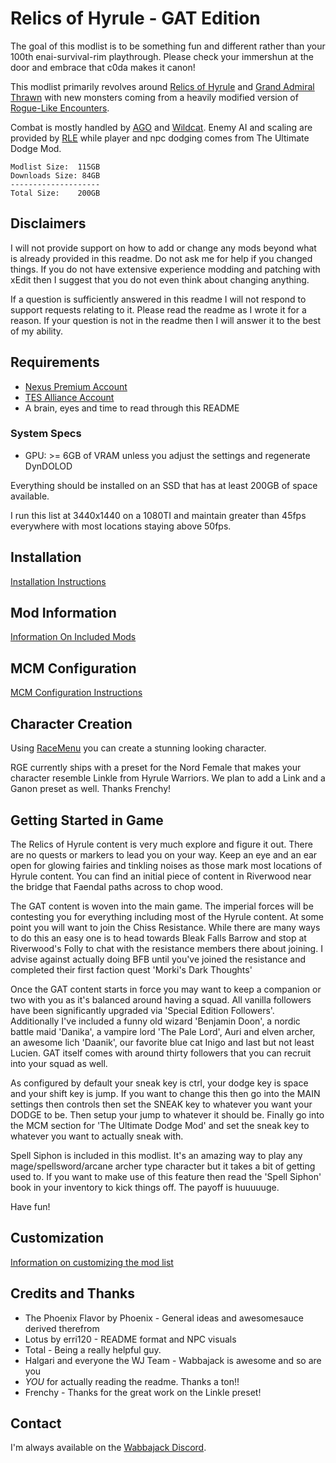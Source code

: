 # Relics of Hyrule - GAT Edition

The goal of this modlist is to be something fun and different rather than
your 100th enai-survival-rim playthrough.
Please check your immershun at the door and embrace that c0da makes it canon!

This modlist primarily revolves around [Relics of Hyrule](https://www.nexusmods.com/skyrimspecialedition/mods/12244) and [Grand Admiral Thrawn](https://www.nexusmods.com/skyrimspecialedition/mods/24) with new monsters coming from a heavily modified version of [Rogue-Like Encounters](https://www.nexusmods.com/skyrimspecialedition/mods/23872).

Combat is mostly handled by [AGO](https://www.nexusmods.com/skyrimspecialedition/mods/24296) and [Wildcat](https://www.nexusmods.com/skyrimspecialedition/mods/1368). Enemy AI and scaling are provided by [RLE](https://www.nexusmods.com/skyrimspecialedition/mods/23872) while player and npc dodging comes from The Ultimate Dodge Mod.

    Modlist Size:  115GB
    Downloads Size: 84GB
    --------------------
    Total Size:    200GB

## Disclaimers

I will not provide support on how to add or change any mods beyond what is already provided in this readme. Do not ask me for help if you changed things. If you do not have extensive experience modding and patching with xEdit then I suggest that you do not even think about changing anything.

If a question is sufficiently answered in this readme I will not respond to support requests relating to it. Please read the readme as I wrote it for a reason. If your question is not in the readme then I will answer it to the best of my ability.

## Requirements

- [Nexus Premium Account](https://forums.nexusmods.com/index.php?/store/category/1-premium-membership/)
- [TES Alliance Account](http://tesalliance.org/)
- A brain, eyes and time to read through this README

### System Specs

- GPU: >= 6GB of VRAM unless you adjust the settings and regenerate DynDOLOD

Everything should be installed on an SSD that has at least 200GB of space available.

I run this list at 3440x1440 on a 1080TI and maintain greater than 45fps everywhere with most locations staying above 50fps.

## Installation

[Installation Instructions](https://github.com/wabbajack-tools/mod-lists/edit/master/rge/installation.md)

## Mod Information

[Information On Included Mods](https://github.com/wabbajack-tools/mod-lists/edit/master/rge/mods.md)

## MCM Configuration

[MCM Configuration Instructions](https://github.com/wabbajack-tools/mod-lists/edit/master/rge/mcm.md)

## Character Creation

Using [RaceMenu](https://www.nexusmods.com/skyrimspecialedition/mods/19080) you can create a stunning looking character.

RGE currently ships with a preset for the Nord Female that makes your character resemble Linkle from Hyrule Warriors. We plan to add a Link and a Ganon preset as well. Thanks Frenchy!

## Getting Started in Game

The Relics of Hyrule content is very much explore and figure it out. There are no quests or markers to lead you on your way. Keep an eye and an ear open for glowing fairies and tinkling noises as those mark most locations of Hyrule content. You can find an initial piece of content in Riverwood near the bridge that Faendal paths across to chop wood.

The GAT content is woven into the main game. The imperial forces will be contesting you for everything including most of the Hyrule content. At some point you will want to join the Chiss Resistance. While there are many ways to do this an easy one is to head towards Bleak Falls Barrow and stop at Riverwood's Folly to chat with the resistance members there about joining. I advise against actually doing BFB until you've joined the resistance and completed their first faction quest 'Morki's Dark Thoughts'

Once the GAT content starts in force you may want to keep a companion or two with you as it's balanced around having a squad. All vanilla followers have been significantly upgraded via 'Special Edition Followers'. Additionally I've included a funny old wizard 'Benjamin Doon', a nordic battle maid 'Danika', a vampire lord 'The Pale Lord', Auri and elven archer, an awesome lich 'Daanik', our favorite blue cat Inigo and last but not least Lucien. GAT itself comes with around thirty followers that you can recruit into your squad as well.

As configured by default your sneak key is ctrl, your dodge key is space and your shift key is jump. If you want to change this then go into the MAIN settings then controls then set the SNEAK key to whatever you want your DODGE to be. Then setup your jump to whatever it should be. Finally go into the MCM section for 'The Ultimate Dodge Mod' and set the sneak key to whatever you want to actually sneak with.

Spell Siphon is included in this modlist. It's an amazing way to play any mage/spellsword/arcane archer type character but it takes a bit of getting used to. If you want to make use of this feature then read the 'Spell Siphon' book in your inventory to kick things off. The payoff is huuuuuge.

Have fun!

## Customization

[Information on customizing the mod list](https://github.com/wabbajack-tools/mod-lists/edit/master/rge/customization.md)

## Credits and Thanks

- The Phoenix Flavor by Phoenix - General ideas and awesomesauce derived therefrom
- Lotus by erri120 - README format and NPC visuals
- Total - Being a really helpful guy.
- Halgari and everyone the WJ Team - Wabbajack is awesome and so are you
- _YOU_ for actually reading the readme. Thanks a ton!!
- Frenchy - Thanks for the great work on the Linkle preset!

## Contact

I'm always available on the [Wabbajack Discord](https://discord.gg/wabbajack).
